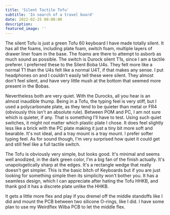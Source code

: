 ```yaml
---
title: 'Silent Tactile Tofu'
subtitle: 'In search of a travel board' 
date: 2022-02-25 00:00:00
description: 
featured_image: ''
---
```


The silent Tofu is just a green Tofu 60 keyboard I have made totally silent. It has all the foams, including plate foam, switch foam, multiple layers of drawer liner foam in the base. The foams are there to attempt to asborb as much sound as possible. The switch is Durock silent T1s, since I am a tactile preferer. I preferred these to the Silent Boba U4s. They felt more like a normal T1 than the U4s felt like a normal U4T, if that makes any sense. I put headphones on and I couldn't easily tell these were silent. They almost don't feel silent, and have very little mush at the bottom that seemed more present in the Bobas. 

Nevertheless both are very quiet. With the Durocks, all you hear is an almost inaudible thump. Being in a Tofu, the typing feel is very stiff, but I used a polycarbonate plate, as they tend to be quieter than metal or FR4 (obviously this isn't an absolute rule). Between POM and PC, I am not sure which is quieter, if any. That is something I'll have to test. Using such quiet switches, it might not matter which plastic plate I chose. It does feel slightly less like a brick with the PC plate making it just a tiny bit more soft and bearable. It's not ideal, and a tray mount is a tray mount. I prefer softer typing feel. As for sound though, I'm very surprised how quiet it could get and still feel like a full tactile switch.  

The Tofu is obviously very simple, but looks good. It's minimal and seems well anodized, in the dark green color, I'm a big fan of the finish actually. It's unapologetically sharp at the edges. It's a rectangle wedge that really doesn't get simpler. This is the basic bitch of Keyboards but if you are just looking for something simple then its simplicity won't bother you. It has a seamless design, which I can appreciate after hating the Tofu HHKB, and thank god it has a discrete plate unlike the HHKB.

It gets a little more flex and play if you dremel off the middle standoffs like I did and mount the PCB between two silicone O-rings, like I did. I have some plan to use my Weirdflex Wilba PCB to let the middle flex. 